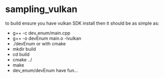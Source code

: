 # sampling_vulkan

to build ensure you have vulkan SDK install
then it should be as simple as:
* g++ -c dev_enum/main.cpp
* g++ -o devEnum main.o -lvulkan
* ./devEnum
or with cmake
* mkdir build
* cd build
* cmake ../
* make
* dev_enum/devEnum
have fun...